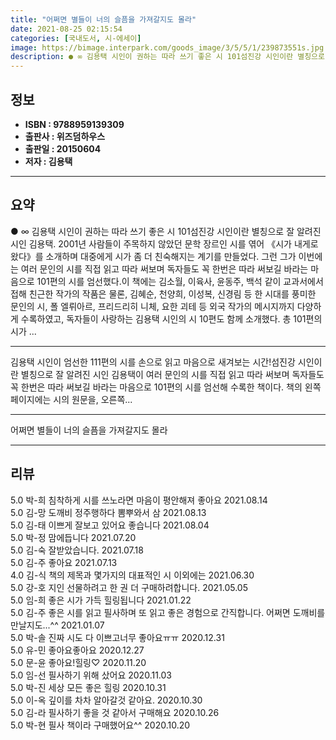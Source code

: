```yaml
---
title: "어쩌면 별들이 너의 슬픔을 가져갈지도 몰라"
date: 2021-08-25 02:15:54
categories: [국내도서, 시-에세이]
image: https://bimage.interpark.com/goods_image/3/5/5/1/239873551s.jpg
description: ● ∞ 김용택 시인이 권하는 따라 쓰기 좋은 시 101섬진강 시인이란 별칭으로 잘 알려진 시인 김용택. 2001년 사람들이 주목하지 않았던 문학 장르인 시를 엮어 《시가 내게로 왔다》를 소개하며 대중에게 시가 좀 더 친숙해지는 계기를 만들었다. 그런 그가 이번에는 여러 문인의 시를 직
---
```


## **정보**

- **ISBN : 9788959139309**
- **출판사 : 위즈덤하우스**
- **출판일 : 20150604**
- **저자 : 김용택**

------



## **요약**

●  ∞ 김용택 시인이 권하는 따라 쓰기 좋은 시 101섬진강 시인이란 별칭으로 잘 알려진 시인 김용택. 2001년 사람들이 주목하지 않았던 문학 장르인 시를 엮어 《시가 내게로 왔다》를 소개하며 대중에게 시가 좀 더 친숙해지는 계기를 만들었다. 그런 그가 이번에는 여러 문인의 시를 직접 읽고 따라 써보며 독자들도 꼭 한번은 따라 써보길 바라는 마음으로 101편의 시를 엄선했다.이 책에는 김소월, 이육사, 윤동주, 백석 같이 교과서에서 접해 친근한 작가의 작품은 물론, 김혜순, 천양희, 이성복, 신경림 등 한 시대를 풍미한 문인의 시, 폴 엘뤼아르, 프리드리히 니체, 요한 괴테 등 외국 작가의 메시지까지 다양하게 수록하였고, 독자들이 사랑하는 김용택 시인의 시 10편도 함께 소개했다. 총 101편의 시가 ...

------

김용택 시인이 엄선한 111편의 시를 손으로 읽고 마음으로 새겨보는 시간!섬진강 시인이란 별칭으로 잘 알려진 시인 김용택이 여러 문인의 시를 직접 읽고 따라 써보며 독자들도 꼭 한번은 따라 써보길 바라는 마음으로 101편의 시를 엄선해 수록한 책이다. 책의 왼쪽 페이지에는 시의 원문을, 오른쪽... 

------


어쩌면 별들이 너의 슬픔을 가져갈지도 몰라 

------


## **리뷰** 

5.0 박-희 침착하게 시를 쓰노라면 마음이 평안해져 좋아요 2021.08.14 <br/>5.0 김-망 도깨비 정주행하다 뽐뿌와서 삼 2021.08.13 <br/>5.0 김-태 이쁘게 잘보고 있어요
좋습니다 2021.08.04 <br/>5.0 박-정 맘에듭니다 2021.07.20 <br/>5.0 김-숙 잘받았습니다. 2021.07.18 <br/>5.0 김-주 좋아요 2021.07.13 <br/>4.0 김-식 책의 제목과 몇가지의 대표적인 시 이외에는  2021.06.30 <br/>5.0 강-호 지인 선물하려고 한 권 더 구매하려합니다. 2021.05.05 <br/>5.0 임-희 좋은 시가 가득
힐링됩니다 2021.01.22 <br/>5.0 김-주 좋은 시를 읽고 필사하며 또 읽고 좋은 경험으로 간직합니다. 어쩌면 도깨비를 만날지도...^^ 2021.01.07 <br/>5.0 박-솔 진짜 시도 다 이쁘고너무 좋아요ㅠㅠ 2020.12.31 <br/>5.0 유-민 좋아요좋아요 2020.12.27 <br/>5.0 문-윤 좋아요!힐링♡ 2020.11.20 <br/>5.0 임-선 필사하기 위해 샀어요 2020.11.03 <br/>5.0 박-진 세상 모든 좋은 힐링 2020.10.31 <br/>5.0 이-옥 깊이를 차차 알아갈것 같아요. 2020.10.30 <br/>5.0 김-라 필사하기 좋을 것 같아서 구매해요 2020.10.26 <br/>5.0 박-현 필사 책이라 구매했어요^^ 2020.10.20 <br/>